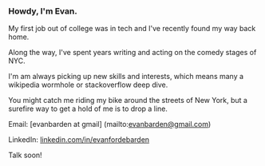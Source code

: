 ### Howdy, I'm Evan.

My first job out of college was in tech and I've recently found my way back home.

Along the way, I've spent years writing and acting on the comedy stages of NYC.

I'm am always picking up new skills and interests, which means many a wikipedia wormhole or stackoverflow deep dive.

You might catch me riding my bike around the streets of New York, but a surefire way to get a hold of me is to drop a line.

Email: [evanbarden at gmail] (mailto:evanbarden@gmail.com)

LinkedIn: [linkedin.com/in/evanfordebarden](https://www.linkedin.com/in/evanfordebarden/)

Talk soon!

<!--
**evanfordebarden/evanfordebarden** is a ✨ _special_ ✨ repository because its `README.md` (this file) appears on your GitHub profile.

Here are some ideas to get you started:

- 🔭 I’m currently working on ...
- 🌱 I’m currently learning ...
- 👯 I’m looking to collaborate on ...
- 🤔 I’m looking for help with ...
- 💬 Ask me about ...
- 📫 How to reach me: ...
- 😄 Pronouns: ...
- ⚡ Fun fact: ...
-->
